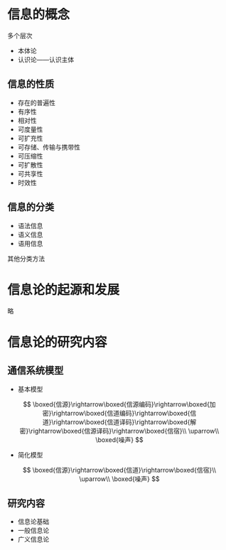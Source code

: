 # 信息的概念

多个层次

- 本体论
- 认识论——认识主体

## 信息的性质

- 存在的普遍性
- 有序性
- 相对性
- 可度量性
- 可扩充性
- 可存储、传输与携带性
- 可压缩性
- 可扩散性
- 可共享性
- 时效性

## 信息的分类

- 语法信息
- 语义信息
- 语用信息

其他分类方法

# 信息论的起源和发展

略

# 信息论的研究内容

## 通信系统模型

- 基本模型

$$
\boxed{信源}\rightarrow\boxed{信源编码}\rightarrow\boxed{加密}\rightarrow\boxed{信道编码}\rightarrow\boxed{信道}\rightarrow\boxed{信道译码}\rightarrow\boxed{解密}\rightarrow\boxed{信源译码}\rightarrow\boxed{信宿}\\
\uparrow\\
\boxed{噪声}
$$

- 简化模型

$$
\boxed{信源}\rightarrow\boxed{信道}\rightarrow\boxed{信宿}\\
\uparrow\\
\boxed{噪声}
$$

## 研究内容

- 信息论基础
- 一般信息论
- 广义信息论

